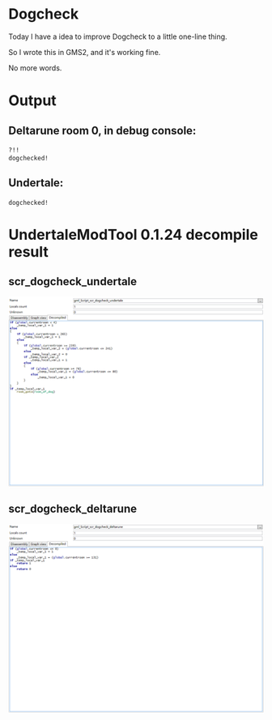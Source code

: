 # Dogcheck

Today I have a idea to improve Dogcheck to a little one-line thing.

So I wrote this in GMS2, and it's working fine.

No more words.

# Output

## Deltarune room 0, in debug console:

```
?!!
dogchecked!
```

## Undertale: 

```
dogchecked!
```

# UndertaleModTool 0.1.24 decompile result

## scr_dogcheck_undertale

![[redacted]](UTMT_scr_dc_ut.png)

## scr_dogcheck_deltarune

![Is it a part of your eye, or a cut on your face?](UTMT_scr_dc_dr.png)
